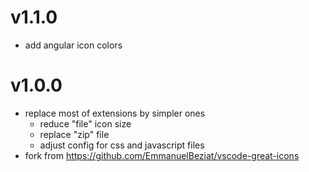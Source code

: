# v1.1.0

* add angular icon colors

# v1.0.0

* replace most of extensions by simpler ones
    - reduce "file" icon size
    - replace "zip" file
    - adjust config for css and javascript files
* fork from https://github.com/EmmanuelBeziat/vscode-great-icons